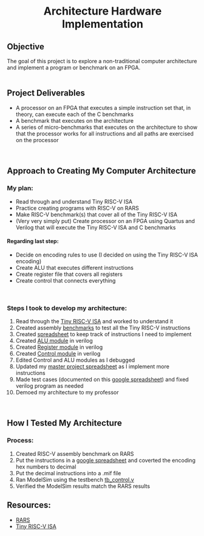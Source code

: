 <h1 align = "center">Architecture Hardware Implementation</h1>

## Objective
The goal of this project is to explore a non-traditional computer architecture and implement a program or benchmark on an FPGA.
<br><br>

## Project Deliverables
- A processor on an FPGA that executes a simple instruction set that, in theory, can execute each of the C benchmarks
- A benchmark that executes on the architecture
- A series of micro-benchmarks that executes on the architecture to show that the processor works for all instructions and all paths are exercised on the processor
<br>

## Approach to Creating My Computer Architecture

### My plan:
- Read through and understand Tiny RISC-V ISA
- Practice creating programs with RISC-V on RARS
- Make RISC-V benchmark(s) that cover all of the Tiny RISC-V ISA
- (Very very simply put) Create processor on an FPGA using Quartus and Verilog that will execute the Tiny RISC-V ISA and C benchmarks

#### Regarding last step:
- Decide on encoding rules to use (I decided on using the Tiny RISC-V ISA encoding)
- Create ALU that executes different instructions
- Create register file that covers all registers
- Create control that connects everything
<br>

### Steps I took to develop my architecture:
1. Read through the [Tiny RISC-V ISA](https://www.csl.cornell.edu/courses/ece5745/handouts/ece5745-tinyrv-isa.txt) and worked to understand it
2. Created assembly [benchmarks](https://github.com/clairehopfensperger/Hardware_Implementation/tree/main/Benchmarks) to test all the Tiny RISC-V instructions
3. Created [spreadsheet](https://docs.google.com/spreadsheets/d/1bzJ4BtNq0zZRE7lfEwL_Z8MmB-xBc6bV8E7DlgN-na4/edit#gid=0) to keep track of instructions I need to implement
4. Created [ALU module](https://github.com/clairehopfensperger/Hardware_Implementation/tree/main/Verilog/ALU) in verilog
5. Created [Register module](https://github.com/clairehopfensperger/Hardware_Implementation/tree/main/Verilog/Register) in verilog
6. Created [Control module](https://github.com/clairehopfensperger/Hardware_Implementation/tree/main/Verilog/Control) in verilog
7. Edited Control and ALU modules as I debugged
8. Updated my [master project spreadsheet](https://docs.google.com/spreadsheets/d/1bzJ4BtNq0zZRE7lfEwL_Z8MmB-xBc6bV8E7DlgN-na4/edit#gid=0) as I implement more instructions
9. Made test cases (documented on this [google spreadsheet](https://docs.google.com/spreadsheets/d/1_VlJCmFiX_xoZ7EFGFTkr8dYosKgxOKVg-J6vm1NmeM/edit#gid=0)) and fixed verilog program as needed
10. Demoed my architecture to my professor
<br>

## How I Tested My Architecture

### Process:
1. Created RISC-V assembly benchmark on RARS
2. Put the instructions in a [google spreadsheet](https://docs.google.com/spreadsheets/d/1_VlJCmFiX_xoZ7EFGFTkr8dYosKgxOKVg-J6vm1NmeM/edit#gid=0) and coverted the encoding hex numbers to decimal
3. Put the decimal instructions into a .mif file
4. Ran ModelSim using the testbench [tb_control.v](https://github.com/clairehopfensperger/Hardware_Implementation/blob/main/Verilog/Control/tb_control.v)
5. Verified the ModelSim results match the RARS results

## Resources:
- [RARS](https://github.com/TheThirdOne/rars)
- [Tiny RISC-V ISA](https://www.csl.cornell.edu/courses/ece5745/handouts/ece5745-tinyrv-isa.txt)
<br>

